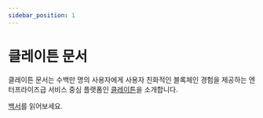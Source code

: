 ```yaml
---
sidebar_position: 1
---
```


# 클레이튼 문서

클레이튼 문서는 수백만 명의 사용자에게 사용자 친화적인 블록체인 경험을 제공하는 엔터프라이즈급 서비스 중심 플랫폼인 [클레이튼](http://klaytn.foundation)을 소개합니다.

[백서](https://klaytn.foundation/wp-content/uploads/Lightpaper.pdf)를 읽어보세요.
